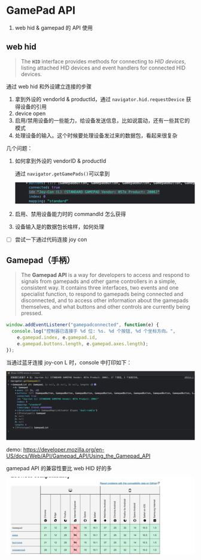 # GamePad API

1. web hid & gamepad 的 API 使用

## web hid

> The **`HID`** interface provides methods for connecting to *HID devices*, listing attached HID devices and event handlers for connected HID devices.

通过 web hid 和外设建立连接的步骤

1. 拿到外设的 vendorId & productId，通过 `navigator.hid.requestDevice` 获得设备的引用
2. device open
3. 启用/禁用设备的一些能力，给设备发送信息，比如说震动，还有一些其它的模式
4. 处理设备的输入。这个时候要处理设备发过来的数据包，看起来很复杂

几个问题：

1. 如何拿到外设的 vendorID & productId

   通过 `navigator.getGamePads()`可以拿到

   ![image-20220108221344657](assets/image-20220108221344657.png)

2. 启用、禁用设备能力时的 commandId 怎么获得

3. 设备输入是的数据包长啥样，如何处理

- [ ] 尝试一下通过代码连接 joy con 

## Gamepad（手柄）

> The **Gamepad API** is a way for developers to access and respond to signals from gamepads and other game controllers in a simple, consistent way. It contains three interfaces, two events and one specialist function, to respond to gamepads being connected and disconnected, and to access other information about the gamepads themselves, and what buttons and other controls are currently being pressed.

```javascript
window.addEventListener("gamepadconnected", function(e) {
  console.log("控制器已连接于 %d 位: %s. %d 个按钮, %d 个坐标方向。",
    e.gamepad.index, e.gamepad.id,
    e.gamepad.buttons.length, e.gamepad.axes.length);
});
```

当通过蓝牙连接 joy-con L 时，console 中打印如下：

![image-20220108221016336](assets/image-20220108221016336.png)

demo: https://developer.mozilla.org/en-US/docs/Web/API/Gamepad_API/Using_the_Gamepad_API

gamepad API 的兼容性要比 web HID 好的多

![image-20220108230511992](assets/image-20220108230511992.png)

